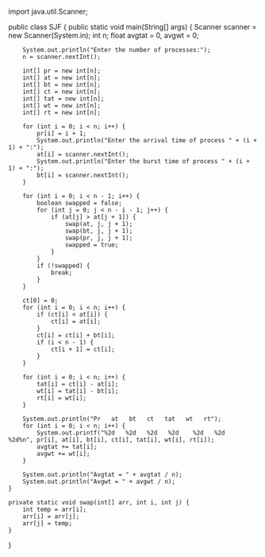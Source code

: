 

import java.util.Scanner;

public class SJF {
    public static void main(String[] args) {
        Scanner scanner = new Scanner(System.in);
        int n;
        float avgtat = 0, avgwt = 0;

        System.out.println("Enter the number of processes:");
        n = scanner.nextInt();

        int[] pr = new int[n];
        int[] at = new int[n];
        int[] bt = new int[n];
        int[] ct = new int[n];
        int[] tat = new int[n];
        int[] wt = new int[n];
        int[] rt = new int[n];

        for (int i = 0; i < n; i++) {
            pr[i] = i + 1;
            System.out.println("Enter the arrival time of process " + (i + 1) + ":");
            at[i] = scanner.nextInt();
            System.out.println("Enter the burst time of process " + (i + 1) + ":");
            bt[i] = scanner.nextInt();
        }

        for (int i = 0; i < n - 1; i++) {
            boolean swapped = false;
            for (int j = 0; j < n - i - 1; j++) {
                if (at[j] > at[j + 1]) {
                    swap(at, j, j + 1);
                    swap(bt, j, j + 1);
                    swap(pr, j, j + 1);
                    swapped = true;
                }
            }
            if (!swapped) {
                break;
            }
        }

        ct[0] = 0;
        for (int i = 0; i < n; i++) {
            if (ct[i] < at[i]) {
                ct[i] = at[i];
            }
            ct[i] = ct[i] + bt[i];
            if (i < n - 1) {
                ct[i + 1] = ct[i];
            }
        }

        for (int i = 0; i < n; i++) {
            tat[i] = ct[i] - at[i];
            wt[i] = tat[i] - bt[i];
            rt[i] = wt[i];
        }

        System.out.println("Pr   at   bt   ct   tat   wt   rt");
        for (int i = 0; i < n; i++) {
            System.out.printf("%2d   %2d   %2d   %2d    %2d   %2d   %2d%n", pr[i], at[i], bt[i], ct[i], tat[i], wt[i], rt[i]);
            avgtat += tat[i];
            avgwt += wt[i];
        }

        System.out.println("Avgtat = " + avgtat / n);
        System.out.println("Avgwt = " + avgwt / n);
    }

    private static void swap(int[] arr, int i, int j) {
        int temp = arr[i];
        arr[i] = arr[j];
        arr[j] = temp;
    }
}
